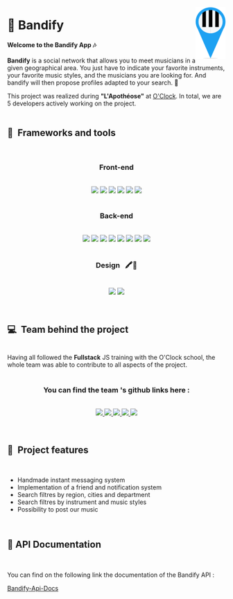 <img src="./upload/Logo-Bandify-PNG.png" align="right"
     alt="Bandify" width="70" height="120">



# 🎸 Bandify

<h4>Welcome to the Bandify App 🎶</h1>

**Bandify** is a social network that allows you to meet musicians in a given geographical area.
You just have to indicate your favorite instruments, your favorite music styles, and the musicians you are looking for.
And bandify will then propose profiles adapted to your search. 🎹

This project was realized during **"L'Apothéose"** at [O'Clock](https://oclock.io/). In total, we are 5 developers actively working on the project. <br><br>


## 🔧 &nbsp;Frameworks and tools
<br>
<h3 align="center">
 Front-end
</h3>
<div align="center">
<br>
        <img src="https://img.shields.io/badge/React-20232A?style=for-the-badge&logo=react&logoColor=61DAFB" />
        <img src="https://img.shields.io/badge/Redux-593D88?style=for-the-badge&logo=Redux&logoColor=white" />
        <img src="https://img.shields.io/badge/Sass-CC6699?style=for-the-badge&logo=sass&logoColor=white" />
        <img src="https://img.shields.io/badge/React_Router-CA4245?style=for-the-badge&logo=react-router&logoColor=white" />
        <img src="https://img.shields.io/badge/Netlify-00C7B7?style=for-the-badge&logo=netlify&logoColor=white" />
        <img src="https://img.shields.io/badge/Font_Awesome-339AF0?style=for-the-badge&logo=fontawesome&logoColor=white" />
</div>
<br>
<h3 align="center">
 Back-end
</h3>
<div align="center">
<br>
        <img src="https://img.shields.io/badge/Node.js-339933?style=for-the-badge&logo=nodedotjs&logoColor=white" />
        <img src="https://img.shields.io/badge/Sequelize-52B0E7?style=for-the-badge&logo=sequelize&logoColor=white" />
        <img src="https://img.shields.io/badge/Express-F8F8FF?style=for-the-badge&logo=express&logoColor=61DAFB" />
        <img src="https://img.shields.io/badge/PostgreSQL-316192?style=for-the-badge&logo=postgresql&logoColor=white" />
        <img src="https://img.shields.io/badge/Amazon_AWS-232F3E?style=for-the-badge&logo=amazon-aws&logoColor=white" />
        <img src="https://img.shields.io/badge/Heroku-430098?style=for-the-badge&logo=heroku&logoColor=white" />
        <img src="https://img.shields.io/badge/Socket.io-010101?&style=for-the-badge&logo=Socket.io&logoColor=white" />
        <img src="https://img.shields.io/badge/Swagger-85EA2D?style=for-the-badge&logo=Swagger&logoColor=white" />
</div>
<br>
<h3 align="center">
Design  &nbsp; 🖍📐
<br><br>
</h3>
<div align="center">
        <img src="https://img.shields.io/badge/Figma-F24E1E?style=for-the-badge&logo=figma&logoColor=white" />
        <img src="https://img.shields.io/badge/Canva-%2300C4CC.svg?&style=for-the-badge&logo=Canva&logoColor=white" />
</div>
<br><br>

## 💻 &nbsp;Team behind the project 
<br>
<div> Having all followed the <strong>Fullstack</strong> JS training with the O'Clock school, the whole team was able to contribute to all aspects of the project.</div>
<br>
<h3 align="center"> You can find the team 's github links here :</h3>

<br>
<div align='center'>
<a href="https://github.com/ChewwyAllStars" target="_blank">
<img src="https://img.shields.io/badge/Jeremy Marques-100000?style=for-the-badge&logo=github&logoColor=whit" />
</a>
<a href="https://github.com/amaury-delaroque" target="_blank">
<img src="https://img.shields.io/badge/Amaury Delaroque-100000?style=for-the-badge&logo=github&logoColor=whit" />
</a>
<a href="https://github.com/baptaste" target="_blank">
<img src="https://img.shields.io/badge/Baptiste Champbenoit-100000?style=for-the-badge&logo=github&logoColor=whit" />
</a>
<a href="https://github.com/Arnaud-Ferreira" target="_blank">
<img src="https://img.shields.io/badge/Arnaud Ferreira-100000?style=for-the-badge&logo=github&logoColor=whit" />
</a>
<a href="https://github.com/Chappellier-cyril" target="_blank">
<img src="https://img.shields.io/badge/Cyril Chappellier-100000?style=for-the-badge&logo=github&logoColor=whit" />
</a>
</div>
<br><br>

## 🚀 &nbsp;Project features
  <br>

  - Handmade instant messaging system
  - Implementation of a friend and notification system
  - Search filtres by region, cities and department
  - Search filtres by instrument and music styles
  - Possibility to post our music
  
  <br>

## 📖 API Documentation 
<br>

You can find on the following link the documentation of the Bandify API :


[Bandify-Api-Docs](https://bandifyback.herokuapp.com/api-docs)